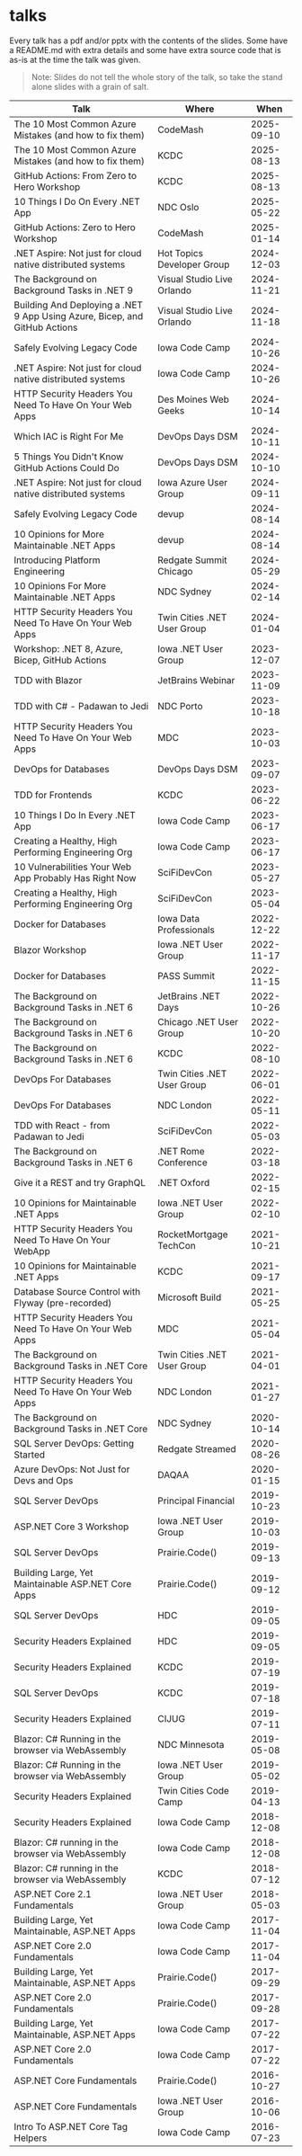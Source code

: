 # talks

Every talk has a pdf and/or pptx with the contents of the slides. Some have a README.md with extra details and some have extra source code that is as-is at the time the talk was given.

> Note: Slides do not tell the whole story of the talk, so take the stand alone slides with a grain of salt.

| Talk                                                                       | Where                       | When       |
| -------------------------------------------------------------------------- | --------------------------- | ---------- |
| The 10 Most Common Azure Mistakes (and how to fix them)                    | CodeMash                    | 2025-09-10 |
| The 10 Most Common Azure Mistakes (and how to fix them)                    | KCDC                        | 2025-08-13 |
| GitHub Actions: From Zero to Hero Workshop                                 | KCDC                        | 2025-08-13 |
| 10 Things I Do On Every .NET App                                           | NDC Oslo                    | 2025-05-22 |
| GitHub Actions: Zero to Hero Workshop                                      | CodeMash                    | 2025-01-14 |
| .NET Aspire: Not just for cloud native distributed systems                 | Hot Topics Developer Group  | 2024-12-03 |
| The Background on Background Tasks in .NET 9                               | Visual Studio Live Orlando  | 2024-11-21 |
| Building And Deploying a .NET 9 App Using Azure, Bicep, and GitHub Actions | Visual Studio Live Orlando  | 2024-11-18 |
| Safely Evolving Legacy Code                                                | Iowa Code Camp              | 2024-10-26 |
| .NET Aspire: Not just for cloud native distributed systems                 | Iowa Code Camp              | 2024-10-26 |
| HTTP Security Headers You Need To Have On Your Web Apps                    | Des Moines Web Geeks        | 2024-10-14 |
| Which IAC is Right For Me                                                  | DevOps Days DSM             | 2024-10-11 |
| 5 Things You Didn't Know GitHub Actions Could Do                           | DevOps Days DSM             | 2024-10-10 |
| .NET Aspire: Not just for cloud native distributed systems                 | Iowa Azure User Group       | 2024-09-11 |
| Safely Evolving Legacy Code                                                | devup                       | 2024-08-14 |
| 10 Opinions for More Maintainable .NET Apps                                | devup                       | 2024-08-14 |
| Introducing Platform Engineering                                           | Redgate Summit Chicago      | 2024-05-29 |
| 10 Opinions For More Maintainable .NET Apps                                | NDC Sydney                  | 2024-02-14 |
| HTTP Security Headers You Need To Have On Your Web Apps                    | Twin Cities .NET User Group | 2024-01-04 |
| Workshop: .NET 8, Azure, Bicep, GitHub Actions                             | Iowa .NET User Group        | 2023-12-07 |
| TDD with Blazor                                                            | JetBrains Webinar           | 2023-11-09 |
| TDD with C# - Padawan to Jedi                                              | NDC Porto                   | 2023-10-18 |
| HTTP Security Headers You Need To Have On Your Web Apps                    | MDC                         | 2023-10-03 |
| DevOps for Databases                                                       | DevOps Days DSM             | 2023-09-07 |
| TDD for Frontends                                                          | KCDC                        | 2023-06-22 |
| 10 Things I Do In Every .NET App                                           | Iowa Code Camp              | 2023-06-17 |
| Creating a Healthy, High Performing Engineering Org                        | Iowa Code Camp              | 2023-06-17 |
| 10 Vulnerabilities Your Web App Probably Has Right Now                     | SciFiDevCon                 | 2023-05-27 |
| Creating a Healthy, High Performing Engineering Org                        | SciFiDevCon                 | 2023-05-04 |
| Docker for Databases                                                       | Iowa Data Professionals     | 2022-12-22 |
| Blazor Workshop                                                            | Iowa .NET User Group        | 2022-11-17 |
| Docker for Databases                                                       | PASS Summit                 | 2022-11-15 |
| The Background on Background Tasks in .NET 6                               | JetBrains .NET Days         | 2022-10-26 |
| The Background on Background Tasks in .NET 6                               | Chicago .NET User Group     | 2022-10-20 |
| The Background on Background Tasks in .NET 6                               | KCDC                        | 2022-08-10 |
| DevOps For Databases                                                       | Twin Cities .NET User Group | 2022-06-01 |
| DevOps For Databases                                                       | NDC London                  | 2022-05-11 |
| TDD with React - from Padawan to Jedi                                      | SciFiDevCon                 | 2022-05-03 |
| The Background on Background Tasks in .NET 6                               | .NET Rome Conference        | 2022-03-18 |
| Give it a REST and try GraphQL                                             | .NET Oxford                 | 2022-02-15 |
| 10 Opinions for Maintainable .NET Apps                                     | Iowa .NET User Group        | 2022-02-10 |
| HTTP Security Headers You Need To Have On Your WebApp                      | RocketMortgage TechCon      | 2021-10-21 |
| 10 Opinions for Maintainable .NET Apps                                     | KCDC                        | 2021-09-17 |
| Database Source Control with Flyway (pre-recorded)                         | Microsoft Build             | 2021-05-25 |
| HTTP Security Headers You Need To Have On Your Web Apps                    | MDC                         | 2021-05-04 |
| The Background on Background Tasks in .NET Core                            | Twin Cities .NET User Group | 2021-04-01 |
| HTTP Security Headers You Need To Have On Your Web Apps                    | NDC London                  | 2021-01-27 |
| The Background on Background Tasks in .NET Core                            | NDC Sydney                  | 2020-10-14 |
| SQL Server DevOps: Getting Started                                         | Redgate Streamed            | 2020-08-26 |
| Azure DevOps: Not Just for Devs and Ops                                    | DAQAA                       | 2020-01-15 |
| SQL Server DevOps                                                          | Principal Financial         | 2019-10-23 |
| ASP.NET Core 3 Workshop                                                    | Iowa .NET User Group        | 2019-10-03 |
| SQL Server DevOps                                                          | Prairie.Code()              | 2019-09-13 |
| Building Large, Yet Maintainable ASP.NET Core Apps                         | Prairie.Code()              | 2019-09-12 |
| SQL Server DevOps                                                          | HDC                         | 2019-09-05 |
| Security Headers Explained                                                 | HDC                         | 2019-09-05 |
| Security Headers Explained                                                 | KCDC                        | 2019-07-19 |
| SQL Server DevOps                                                          | KCDC                        | 2019-07-18 |
| Security Headers Explained                                                 | CIJUG                       | 2019-07-11 |
| Blazor: C# Running in the browser via WebAssembly                          | NDC Minnesota               | 2019-05-08 |
| Blazor: C# Running in the browser via WebAssembly                          | Iowa .NET User Group        | 2019-05-02 |
| Security Headers Explained                                                 | Twin Cities Code Camp       | 2019-04-13 |
| Security Headers Explained                                                 | Iowa Code Camp              | 2018-12-08 |
| Blazor: C# running in the browser via WebAssembly                          | Iowa Code Camp              | 2018-12-08 |
| Blazor: C# running in the browser via WebAssembly                          | KCDC                        | 2018-07-12 |
| ASP.NET Core 2.1 Fundamentals                                              | Iowa .NET User Group        | 2018-05-03 |
| Building Large, Yet Maintainable, ASP.NET Apps                             | Iowa Code Camp              | 2017-11-04 |
| ASP.NET Core 2.0 Fundamentals                                              | Iowa Code Camp              | 2017-11-04 |
| Building Large, Yet Maintainable, ASP.NET Apps                             | Prairie.Code()              | 2017-09-29 |
| ASP.NET Core 2.0 Fundamentals                                              | Prairie.Code()              | 2017-09-28 |
| Building Large, Yet Maintainable, ASP.NET Apps                             | Iowa Code Camp              | 2017-07-22 |
| ASP.NET Core 2.0 Fundamentals                                              | Iowa Code Camp              | 2017-07-22 |
| ASP.NET Core Fundamentals                                                  | Prairie.Code()              | 2016-10-27 |
| ASP.NET Core Fundamentals                                                  | Iowa .NET User Group        | 2016-10-06 |
| Intro To ASP.NET Core Tag Helpers                                          | Iowa Code Camp              | 2016-07-23 |
